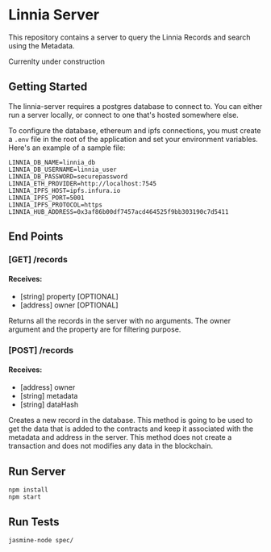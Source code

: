 # Linnia Server

This repository contains a server to query the Linnia Records and search using the Metadata.

Currenlty under construction

## Getting Started

The linnia-server requires a postgres database to connect to. You can either run a server locally, or connect to one that's hosted somewhere else.

To configure the database, ethereum and ipfs connections, you must create a `.env` file in the root of the application and set your environment variables. Here's an example of a sample file:

```
LINNIA_DB_NAME=linnia_db
LINNIA_DB_USERNAME=linnia_user
LINNIA_DB_PASSWORD=securepassword
LINNIA_ETH_PROVIDER=http://localhost:7545
LINNIA_IPFS_HOST=ipfs.infura.io
LINNIA_IPFS_PORT=5001
LINNIA_IPFS_PROTOCOL=https
LINNIA_HUB_ADDRESS=0x3af86b00df7457acd464525f9bb303190c7d5411
```

## End Points

### [GET] /records

#### Receives:

- [string] property [OPTIONAL]
- [address] owner  [OPTIONAL]

Returns all the records in the server with no arguments. The owner argument and the property are for filtering purpose.



### [POST] /records

#### Receives:

 - [address] owner
 - [string] metadata
 - [string] dataHash

Creates a new record in the database. This method is going to be used to get the data that is added to the contracts and keep it associated with the metadata and address in the server. This method does not create a transaction and does not modifies any data in the blockchain.



## Run Server

```
npm install
npm start
```



## Run Tests

```
jasmine-node spec/
```

